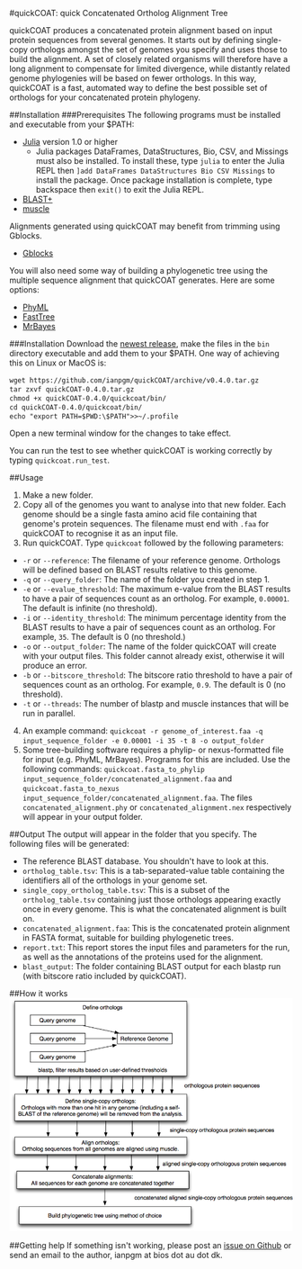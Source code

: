 #quickCOAT: quick Concatenated Ortholog Alignment Tree

quickCOAT produces a concatenated protein alignment based on input protein sequences from several genomes. It starts out by defining single-copy orthologs amongst the set of genomes you specify and uses those to build the alignment. A set of closely related organisms will therefore have a long alignment to compensate for limited divergence, while distantly related genome phylogenies will be based on fewer orthologs. In this way, quickCOAT is a fast, automated way to define the best possible set of orthologs for your concatenated protein phylogeny.

##Installation
###Prerequisites
The following programs must be installed and executable from your $PATH:
* [Julia](http://www.julialang.org/) version 1.0 or higher
  * Julia packages DataFrames, DataStructures, Bio, CSV, and Missings must also be installed. To install these, type `julia` to enter the Julia REPL then `]add DataFrames DataStructures Bio CSV Missings` to install the package. Once package installation is complete, type backspace then `exit()` to exit the Julia REPL.
* [BLAST+](https://blast.ncbi.nlm.nih.gov/Blast.cgi?CMD=Web&PAGE_TYPE=BlastDocs&DOC_TYPE=Download)
* [muscle](http://www.drive5.com/muscle/manual/install.html)

Alignments generated using quickCOAT may benefit from trimming using Gblocks.
* [Gblocks](http://molevol.cmima.csic.es/castresana/Gblocks.html)

You will also need some way of building a phylogenetic tree using the multiple sequence alignment that quickCOAT generates. Here are some options:
* [PhyML](http://www.atgc-montpellier.fr/phyml/binaries.php)
* [FastTree](http://www.microbesonline.org/fasttree/)
* [MrBayes](http://mrbayes.sourceforge.net/)

###Installation
Download the [newest release](https://github.com/ianpgm/quickCOAT/releases/), make the files in the `bin` directory executable and add them to your $PATH. One way of achieving this on Linux or MacOS is:
```
wget https://github.com/ianpgm/quickCOAT/archive/v0.4.0.tar.gz
tar zxvf quickCOAT-0.4.0.tar.gz
chmod +x quickCOAT-0.4.0/quickcoat/bin/
cd quickCOAT-0.4.0/quickcoat/bin/
echo "export PATH=$PWD:\$PATH">>~/.profile
```
Open a new terminal window for the changes to take effect. 

You can run the test to see whether quickCOAT is working correctly by typing `quickcoat.run_test`.

##Usage
1. Make a new folder.
2. Copy all of the genomes you want to analyse into that new folder. Each genome should be a single fasta amino acid file containing that genome's protein sequences. The filename must end with `.faa` for quickCOAT to recognise it as an input file.
3. Run quickCOAT. Type `quickcoat` followed by the following parameters:
  * `-r` or `--reference`: The filename of your reference genome. Orthologs will be defined based on BLAST results relative to this genome.
  * `-q` or `--query_folder`: The name of the folder you created in step 1.
  * `-e` or `--evalue_threshold`: The maximum e-value from the BLAST results to have a pair of sequences count as an ortholog. For example, `0.00001`. The default is infinite (no threshold).
  * `-i` or `--identity_threshold`: The minimum percentage identity from the BLAST results to have a pair of sequences count as an ortholog. For example, `35`. The default is 0 (no threshold.)
  * `-o` or `--output_folder`: The name of the folder quickCOAT will create with your output files. This folder cannot already exist, otherwise it will produce an error.
  * `-b` or `--bitscore_threshold`: The bitscore ratio threshold to have a pair of sequences count as an ortholog. For example, `0.9`. The default is 0 (no threshold).
  * `-t` or `--threads`: The number of blastp and muscle instances that will be run in parallel.
4. An example command: `quickcoat -r genome_of_interest.faa -q input_sequence_folder -e 0.00001 -i 35 -t 8 -o output_folder`
5. Some tree-building software requires a phylip- or nexus-formatted file for input (e.g. PhyML, MrBayes). Programs for this are included. Use the following commands: `quickcoat.fasta_to_phylip input_sequence_folder/concatenated_alignment.faa` and `quickcoat.fasta_to_nexus input_sequence_folder/concatenated_alignment.faa`. The files `concatenated_alignment.phy` or `concatenated_alignment.nex` respectively will appear in your output folder.

##Output
The output will appear in the folder that you specify. The following files will be generated:
* The reference BLAST database. You shouldn't have to look at this.
* `ortholog_table.tsv`: This is a tab-separated-value table containing the identifiers all of the orthologs in your genome set.
* `single_copy_ortholog_table.tsv`: This is a subset of the `ortholog_table.tsv` containing just those orthologs appearing exactly once in every genome. This is what the concatenated alignment is built on.
* `concatenated_alignment.faa`: This is the concatenated protein alignment in FASTA format, suitable for building phylogenetic trees.
* `report.txt`: This report stores the input files and parameters for the run, as well as the annotations of the proteins used for the alignment.
* `blast_output`: The folder containing BLAST output for each blastp run (with bitscore ratio included by quickCOAT).

##How it works
![quickCOAT overview chart](https://github.com/ianpgm/quickCOAT/blob/master/overview_chart.png)

##Getting help
If something isn't working, please post an [issue on Github](https://github.com/ianpgm/quickCOAT/issues) or send an email to the author, ianpgm at bios dot au dot dk.

